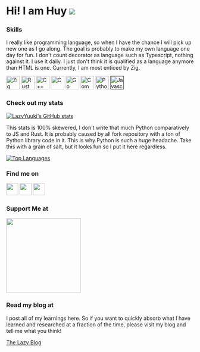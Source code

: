Hi! I am Huy ![](https://user-images.githubusercontent.com/18350557/176309783-0785949b-9127-417c-8b55-ab5a4333674e.gif)
=============================================================================================================================

### Skills

I really like programming language, so when I have the chance I will pick up new one as I go along. The goal is probably to make my own language one day for fun. I don't count decorator as language such as Typescript, nothing against it. I use it daily. I just don't think it is qualified as a language anymore than HTML is one. Currently, I am most enticed by Zig.

<p align="left">
<a href="https://ziglang.org/" target="_blank" rel="noreferrer"><img src="https://ziglang.org/zig-logo-light.svg" height="36" alt="Zig" /></a>
<a href="https://www.rust-lang.org/" target="_blank" rel="noreferrer"><img src="https://www.rust-lang.org/static/images/rust-logo-blk.svg" height="36" alt="Rust" /></a>
<a href="https://isocpp.org/" target="_blank" rel="noreferrer"><img src="https://isocpp.org/assets/images/cpp_logo.png" height="36" alt="C++" /></a>
<a href="https://www.open-std.org/jtc1/sc22/wg14/" target="_blank" rel="noreferrer"><img src="https://upload.wikimedia.org/wikipedia/commons/1/19/C_Logo.png" height="36" alt="C" /></a>
<a href="https://go.dev/" target="_blank" rel="noreferrer"><img src="https://go.dev/images/go-logo-white.svg" height="36" alt="Go" /></a>
<a href="https://common-lisp.net/" target="_blank" rel="noreferrer"><img src="https://common-lisp.net/static/imgs/lisplogo.png" height="36" alt="Common Lisp" /></a>
<a href="https://www.python.org/" target="_blank" rel="noreferrer"><img src="https://www.python.org/static/img/python-logo.png" height="36" alt="Python" /></a>
<a href="" target="_blank" rel="noreferrer"><img src="https://upload.wikimedia.org/wikipedia/commons/thumb/6/6a/JavaScript-logo.png/768px-JavaScript-logo.png" height="36" alt="Javascript" /></a>
</p>

### Check out my stats

<a href="http://www.github.com/LazyYuuki"><img src="https://github-readme-stats.vercel.app/api?username=LazyYuuki&show_icons=true&hide=&count_private=true&title_color=ffffff&text_color=14b8a6&icon_color=ec4899&bg_color=1c1917&hide_border=true&show_icons=true" alt="LazyYuuki's GitHub stats" /></a>

This stats is 100% skewered, I don't write that much Python comparatively to JS and Rust. It is probably caused by all fork repository with a ton of Python library code in it. This is why Python is such a huge headache. Take this with a grain of salt, but it looks fun so I put it here regardless.

<a href="https://github.com/LazyYuuki" align="left"><img src="https://github-readme-stats.vercel.app/api/top-langs/?username=LazyYuuki&langs_count=10&title_color=ffffff&text_color=14b8a6&icon_color=ec4899&bg_color=1c1917&hide_border=true&locale=en&custom_title=Top%20%Languages" alt="Top Languages" /></a>

### Find me on

<p align="left"> <a href="https://www.github.com/LazyYuuki" target="_blank" rel="noreferrer"><img src="https://raw.githubusercontent.com/danielcranney/readme-generator/main/public/icons/socials/github.svg" width="32" height="32" /></a> <a href="https://www.linkedin.com/in/buiquanghuy" target="_blank" rel="noreferrer"><img src="https://raw.githubusercontent.com/danielcranney/readme-generator/main/public/icons/socials/linkedin.svg" width="32" height="32" /></a> <a href="https://www.stackoverflow.com/users/16077229/yuuki" target="_blank" rel="noreferrer"><img src="https://raw.githubusercontent.com/danielcranney/readme-generator/main/public/icons/socials/stackoverflow.svg" width="32" height="32" /></a> </p>

### Support Me at

<a href="https://www.buymeacoffee.com/LazyYuuki"><img src="https://cdn.buymeacoffee.com/buttons/v2/default-yellow.png" width="200" /></a>

### Read my blog at

I post all of my learnings here. So if you want to quickly absorb what I have learned and researched at a fraction of the time, please visit my blog and tell me what you think!

<a href="https://lazyyuuki.github.io/">The Lazy Blog</a>
